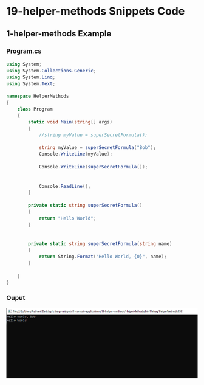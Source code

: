 # 19-helper-methods Snippets Code

## 1-helper-methods Example

### Program.cs

```c#
using System;
using System.Collections.Generic;
using System.Linq;
using System.Text;

namespace HelperMethods
{
    class Program
    {
        static void Main(string[] args)
        {
            //string myValue = superSecretFormula();

            string myValue = superSecretFormula("Bob");
            Console.WriteLine(myValue);

            Console.WriteLine(superSecretFormula());


            Console.ReadLine();
        }

        private static string superSecretFormula()
        {
            return "Hello World";
        }


        private static string superSecretFormula(string name)
        {
            return String.Format("Hello World, {0}", name);
        }

    }
}

```

### Ouput

![helper-methods](media/1.PNG)






      





